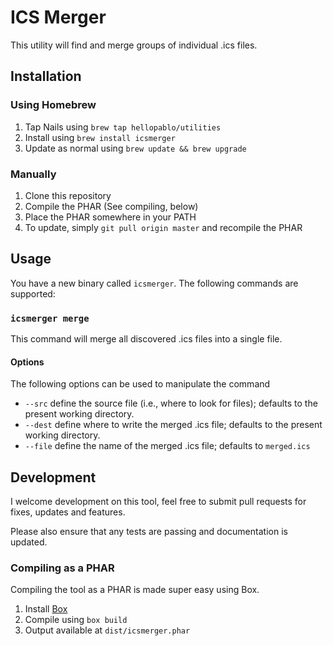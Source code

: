 # ICS Merger

This utility will find and merge groups of individual .ics files.


## Installation

### Using Homebrew

1. Tap Nails using `brew tap hellopablo/utilities`
2. Install using `brew install icsmerger`
3. Update as normal using `brew update && brew upgrade`

### Manually

1. Clone this repository
2. Compile the PHAR (See compiling, below)
3. Place the PHAR somewhere in your PATH
4. To update, simply `git pull origin master` and recompile the PHAR


## Usage

You have a new binary called `icsmerger`. The following commands are supported:


### `icsmerger merge`

This command will merge all discovered .ics files into a single file.

#### Options

The following options can be used to manipulate the command

- `--src` define the source file (i.e., where to look for files); defaults to the present working directory.
- `--dest` define where to write the merged .ics file; defaults to the present working directory.
- `--file` define the name of the merged .ics file; defaults to `merged.ics`


## Development

I welcome development on this tool, feel free to submit pull requests for fixes, updates and features.

Please also ensure that any tests are passing and documentation is updated.

### Compiling as a PHAR

Compiling the tool as a PHAR is made super easy using Box.

1. Install [Box](http://box-project.org)
2. Compile using `box build`
3. Output available at `dist/icsmerger.phar`

